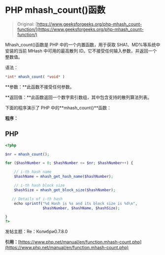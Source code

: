 # PHP mhash_count()函数

> Original: [https://www.geeksforgeeks.org/php-mhash_count-function/](https://www.geeksforgeeks.org/php-mhash_count-function/)

Mhash_count()函数是 PHP 中的一个内置函数，用于获取 SHA1、MD%等系统中安装的当前 MHash 中可用的最高散列 ID。它不接受任何输入参数，并返回一个整数值。

语法：

```php
*int* mhash_count( *void* )
```

**参数：**此函数不接受任何参数。

**返回值：**此函数返回一个数字索引数组，其中包含支持的散列算法列表。

下面的程序演示了 PHP 中的**mhash_count()**函数：

**程序：**

## PHP

```php
<?php

$nr = mhash_count();

for ($hashNumber = 0; $hashNumber <= $nr; $hashNumber++) {

    // i-th hash name
    $hashName = mhash_get_hash_name($hashNumber);

    // i-th hash block size
    $hashSize = mhash_get_block_size($hashNumber);

   // Details of i-th hash
    echo sprintf("%d Hash is %s and its block size is %d\n", 
                 $hashNumber, $hashName, $hashSize);

}
?>
```

发帖主题：Re：Колибри0.7.8.0

**引用：**[https://www.php.net/manual/en/function.mhash-count.php](https://www.php.net/manual/en/function.mhash-count.php)